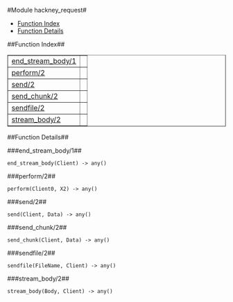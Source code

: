 

#Module hackney_request#
* [Function Index](#index)
* [Function Details](#functions)


<a name="index"></a>

##Function Index##


<table width="100%" border="1" cellspacing="0" cellpadding="2" summary="function index"><tr><td valign="top"><a href="#end_stream_body-1">end_stream_body/1</a></td><td></td></tr><tr><td valign="top"><a href="#perform-2">perform/2</a></td><td></td></tr><tr><td valign="top"><a href="#send-2">send/2</a></td><td></td></tr><tr><td valign="top"><a href="#send_chunk-2">send_chunk/2</a></td><td></td></tr><tr><td valign="top"><a href="#sendfile-2">sendfile/2</a></td><td></td></tr><tr><td valign="top"><a href="#stream_body-2">stream_body/2</a></td><td></td></tr></table>


<a name="functions"></a>

##Function Details##

<a name="end_stream_body-1"></a>

###end_stream_body/1##


`end_stream_body(Client) -> any()`

<a name="perform-2"></a>

###perform/2##


`perform(Client0, X2) -> any()`

<a name="send-2"></a>

###send/2##


`send(Client, Data) -> any()`

<a name="send_chunk-2"></a>

###send_chunk/2##


`send_chunk(Client, Data) -> any()`

<a name="sendfile-2"></a>

###sendfile/2##


`sendfile(FileName, Client) -> any()`

<a name="stream_body-2"></a>

###stream_body/2##


`stream_body(Body, Client) -> any()`

